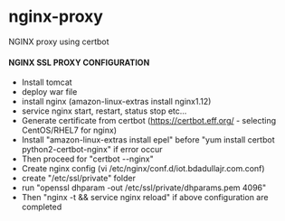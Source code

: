 # nginx-proxy
NGINX proxy using certbot

#### NGINX SSL PROXY CONFIGURATION ####

- Install tomcat
- deploy war file
- install nginx (amazon-linux-extras install nginx1.12)
- service nginx start, restart, status stop etc...
- Generate certificate from certbot (https://certbot.eff.org/ - selecting CentOS/RHEL7 for nginx)
- Install "amazon-linux-extras install epel" before "yum install certbot python2-certbot-nginx" if error occur
- Then proceed for "certbot --nginx" 
- Create nginx config (vi /etc/nginx/conf.d/iot.bdadullajr.com.conf)
- create "/etc/ssl/private" folder
- run "openssl dhparam -out /etc/ssl/private/dhparams.pem 4096"
- Then "nginx -t && service nginx reload" if above configuration are completed

